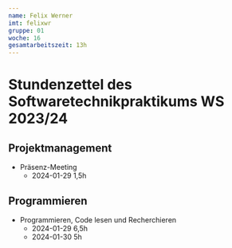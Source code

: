 ```yaml
---
name: Felix Werner
imt: felixwr
gruppe: 01
woche: 16
gesamtarbeitszeit: 13h
---
```



# Stundenzettel des Softwaretechnikpraktikums WS 2023/24

## Projektmanagement
- Präsenz-Meeting
    - 2024-01-29 1,5h

## Programmieren
- Programmieren, Code lesen und Recherchieren
    - 2024-01-29 6,5h
    - 2024-01-30 5h
